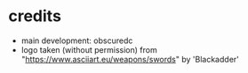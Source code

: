 # credits
* main development: obscuredc
* logo taken (without permission) from "https://www.asciiart.eu/weapons/swords" by 'Blackadder'